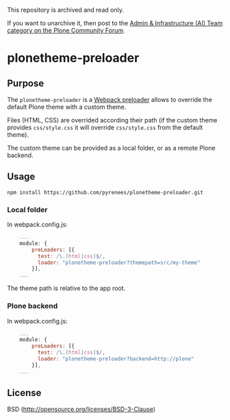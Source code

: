 This repository is archived and read only.

If you want to unarchive it, then post to the [Admin & Infrastructure (AI) Team category on the Plone Community Forum](https://community.plone.org/c/aiteam/55).

# plonetheme-preloader

## Purpose

The `plonetheme-preloader` is a [Webpack preloader](http://webpack.github.io/docs/using-loaders.html) allows to override the default Plone theme with a custom theme.

Files (HTML, CSS) are overrided according their path (if the custom theme provides `css/style.css` it will override `css/style.css` from the default theme).

The custom theme can be provided as a local folder, or as a remote Plone backend.

## Usage

``` console
npm install https://github.com/pyrenees/plonetheme-preloader.git
```

### Local folder
In webpack.config.js:

``` javascript
    ...
    module: {
        preLoaders: [{
          test: /\.(html|css)$/,
          loader: "plonetheme-preloader?themepath=src/my-theme"
        }],
    ...
```

The theme path is relative to the app root.

### Plone backend

In webpack.config.js:

``` javascript
    ...
    module: {
        preLoaders: [{
          test: /\.(html|css)$/,
          loader: "plonetheme-preloader?backend=http://plone"
        }],
    ...
```

## License

BSD (http://opensource.org/licenses/BSD-3-Clause)
